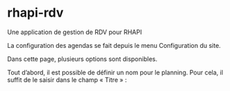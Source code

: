 # rhapi-rdv
Une application de gestion de RDV pour RHAPI

La configuration des agendas se fait depuis le menu Configuration du site.

Dans cette page, plusieurs options sont disponibles.

Tout d’abord, il est possible de définir un nom pour le planning. 
Pour cela, il suffit de le saisir dans le champ « Titre » :

